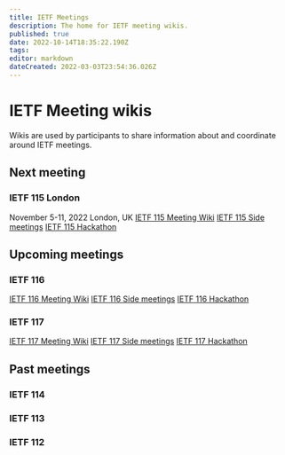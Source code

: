 ```yaml
---
title: IETF Meetings
description: The home for IETF meeting wikis.
published: true
date: 2022-10-14T18:35:22.190Z
tags: 
editor: markdown
dateCreated: 2022-03-03T23:54:36.026Z
---
```


# IETF Meeting wikis

Wikis are used by participants to share information about and coordinate around IETF meetings.

## Next meeting
### IETF 115 London
November 5-11, 2022 London, UK
[IETF 115 Meeting Wiki](/meeting/115)
[IETF 115 Side meetings](/meeting/115/sidemeetings)
[IETF 115 Hackathon](/meeting/115/hackathon)

## Upcoming meetings
### IETF 116
[IETF 116 Meeting Wiki](/meeting/116)
[IETF 116 Side meetings]()
[IETF 116 Hackathon](/meeting/116/hackathon)

### IETF 117
[IETF 117 Meeting Wiki](/meeting/117)
[IETF 117 Side meetings]()
[IETF 117 Hackathon](/meeting/117/hackathon)

## Past meetings
### IETF 114
### IETF 113
### IETF 112